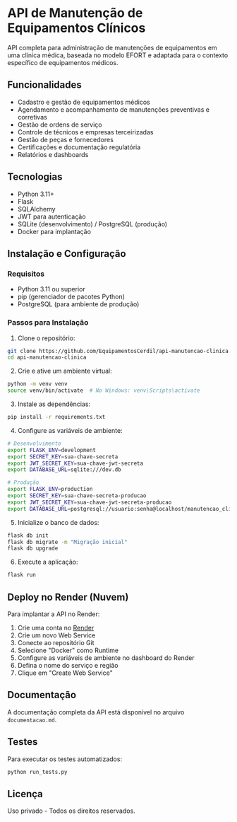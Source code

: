 # API de Manutenção de Equipamentos Clínicos

API completa para administração de manutenções de equipamentos em uma clínica médica, baseada no modelo EFORT e adaptada para o contexto específico de equipamentos médicos.

## Funcionalidades

- Cadastro e gestão de equipamentos médicos
- Agendamento e acompanhamento de manutenções preventivas e corretivas
- Gestão de ordens de serviço
- Controle de técnicos e empresas terceirizadas
- Gestão de peças e fornecedores
- Certificações e documentação regulatória
- Relatórios e dashboards

## Tecnologias

- Python 3.11+
- Flask
- SQLAlchemy
- JWT para autenticação
- SQLite (desenvolvimento) / PostgreSQL (produção)
- Docker para implantação

## Instalação e Configuração

### Requisitos

- Python 3.11 ou superior
- pip (gerenciador de pacotes Python)
- PostgreSQL (para ambiente de produção)

### Passos para Instalação

1. Clone o repositório:
```bash
git clone https://github.com/EquipamentosCerdil/api-manutencao-clinica.git
cd api-manutencao-clinica
```

2. Crie e ative um ambiente virtual:
```bash
python -m venv venv
source venv/bin/activate  # No Windows: venv\Scripts\activate
```

3. Instale as dependências:
```bash
pip install -r requirements.txt
```

4. Configure as variáveis de ambiente:
```bash
# Desenvolvimento
export FLASK_ENV=development
export SECRET_KEY=sua-chave-secreta
export JWT_SECRET_KEY=sua-chave-jwt-secreta
export DATABASE_URL=sqlite:///dev.db

# Produção
export FLASK_ENV=production
export SECRET_KEY=sua-chave-secreta-producao
export JWT_SECRET_KEY=sua-chave-jwt-secreta-producao
export DATABASE_URL=postgresql://usuario:senha@localhost/manutencao_clinica
```

5. Inicialize o banco de dados:
```bash
flask db init
flask db migrate -m "Migração inicial"
flask db upgrade
```

6. Execute a aplicação:
```bash
flask run
```

## Deploy no Render (Nuvem)

Para implantar a API no Render:

1. Crie uma conta no [Render](https://render.com)
2. Crie um novo Web Service
3. Conecte ao repositório Git
4. Selecione "Docker" como Runtime
5. Configure as variáveis de ambiente no dashboard do Render
6. Defina o nome do serviço e região
7. Clique em "Create Web Service"

## Documentação

A documentação completa da API está disponível no arquivo `documentacao.md`.

## Testes

Para executar os testes automatizados:

```bash
python run_tests.py
```

## Licença

Uso privado - Todos os direitos reservados.
